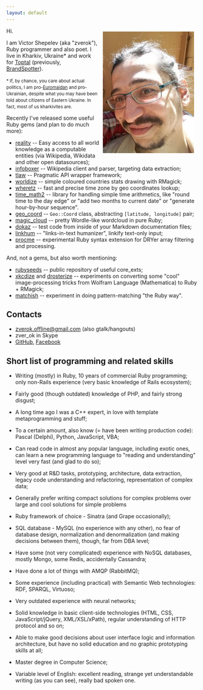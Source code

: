 ```yaml
---
layout: default
---
```


<img src="img/zverok3.jpg" style="float:right; margin: 10px;"/>

Hi.

I am Victor Shepelev (aka "zverok"), Ruby programmer and also poet.
I live in Kharkiv, Ukraine* and work for [Toptal](https://www.toptal.com/) (previously, [BrandSpotter](http://brandspotter.ru)).

<small>* If, by chance, you care about actual politics, I am pro-[Euromaidan](http://en.wikipedia.org/wiki/Euromaidan) and pro-Ukrainian, despite what you may have been told about citizens of Eastern Ukraine. In fact, most of us kharkivites are.</small>

Recently I've released some useful Ruby gems (and plan to do much more):

* [reality](https://github.com/molybdenum-99/reality) -- Easy access to all world knowledge as a computable entities (via Wikipedia, Wikidata and other open datasources);
* [infoboxer](https://github.com/molybdenum-99/infoboxer) -- Wikipedia client and parser, targeting data extraction;
* [tlaw](https://github.com/molybdenum-99/tlaw) -- Pragmatic API wrapper framework;
* [worldize](https://github.com/zverok/worldize) -- simple coloured countries stats drawing with RMagick;
* [wheretz](https://github.com/zverok/wheretz) -- fast and precise time zone by geo coordinates lookup;
* [time_math2](https://github.com/zverok/time_math2) -- library for handling simple time arithmetics, like "round time to the day edge" or "add two months to current date" or "generate hour-by-hour sequence".
* [geo_coord](https://github.com/zverok/geo_coord) -- `Geo::Coord` class, abstracting `[latitude, longitude]` pair;
* [magic_cloud](http://github.com/zverok/magic_cloud) -- pretty Wordle-like wordcloud in pure Ruby;
* [dokaz](http://github.com/zverok/dokaz) -- test code from inside of your Markdown documentation files;
* [linkhum](https://github.com/zverok/linkhum) -- "links-in-text humanizer", linkify text-only input;
* [procme](http://github.com/zverok/procme) -- experimental Ruby syntax extension for DRYer array filtering and processing.

And, not a gems, but also worth mentioning:

* [rubyseeds](https://github.com/zverok/rubyseeds) -- public repository of useful core_exts;
* [xkcdize](https://github.com/zverok/xkcdize) and [drosterize](https://github.com/zverok/drosterize) -- experiments on converting some "cool" image-processing tricks from Wolfram Language (Mathematica) to Ruby + RMagick;
* [matchish](https://github.com/zverok/matchish) -- experiment in doing pattern-matching "the Ruby way".

## Contacts

* [zverok.offline@gmail.com](mailto:zverok.offline@gmail.com) (also gtalk/hangouts)
* zver_ok in Skype
* [GitHub](http://github.com/zverok), [Facebook](http://facebook.com/zverok)

## Short list of programming and related skills

* Writing (mostly) in Ruby, 10 years of commercial Ruby programming; only non-Rails experience (very basic knowledge of Rails ecosystem);
* Fairly good (though outdated) knowledge of PHP, and fairly strong disgust;
* A long time ago I was a C++ expert, in love with template metaprogramming and stuff;
* To a certain amount, also know (= have been writing production code): Pascal (Delphi), Python, JavaScript, VBA;
* Can read code in almost any popular language, including exotic ones, can learn a new programming language to "reading and understanding" level very fast (and glad to do so);
* Very good at R&D tasks, prototyping, architecture, data extraction, legacy code understanding and refactoring, representation of complex data;
* Generally prefer writing compact solutions for complex problems over large and cool solutions for simple problems

* Ruby framework of choice - Sinatra (and Grape occasionally);
* SQL database - MySQL (no experience with any other), no fear of database design, normalization and denormalization (and making decisions between them), though, far from DBA level;
* Have some (not very complicated) experience with NoSQL databases, mostly Mongo, some Redis, accidentally Cassandra;
* Have done a lot of things with AMQP (RabbitMQ);
* Some experience (including practical) with Semantic Web technologies: RDF, SPARQL, Virtuoso;
* Very outdated experience with neural networks;

* Solid knowledge in basic client-side technologies (HTML, CSS, JavaScript/jQuery, XML/XSL/xPath), regular understanding of HTTP protocol and so on;
* Able to make good decisions about user interface logic and information architecture, but have no solid education and no graphic prototyping skills at all;

* Master degree in Computer Science;
* Variable level of English: excellent reading, strange yet understandable writing (as you can see), really bad spoken one.

